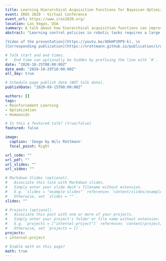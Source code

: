 ```yaml
---
title: Learning Hierarchical Acquisition Functions for Bayesian Optimization
event: IROS 2020 - Virtual Conference
event_url: https://www.iros2020.org/
location: Las Vegas, USA
summary: A talk about how hierarchical acquisition functions can improve the performance of Bayesian Optimization on complex problems.
abstract: "Learning control policies in robotic tasks requires a large number of interactions due to small learning rates, bounds on the updates or unknown constraints. In contrast humans can infer protective and safe solutions after a single failure or unexpected observation. In order to reach similar performance, we developed a hierarchical Bayesian optimization algorithm that replicates the cognitive inference and memorization process for avoiding failures in motor control tasks. A Gaussian Process implements the modeling and the sampling of the acquisition function. This enables rapid learning with large learning rates while a mental replay phase ensures that policy regions that led to failures are inhibited during the sampling process. The features of the hierarchical Bayesian optimization method are evaluated in a simulated and physiological humanoid postural balancing task. The method outperforms standard optimization techniques, such as Bayesian Optimization, in the number of interactions to solve the task, in the computational demands and in the frequency of observed failures. Further, we show that our method performs similar to humans for learning the postural balancing task by comparing our simulation results with real human data.  \n \n

[Video of the presentation](https://youtu.be/4OkHP1RP9-k), \n
[Corresponding publication](https://nrottmann.github.io/publication/iros2020/)"

# Talk start and end times.
#   End time can optionally be hidden by prefixing the line with `#`.
date: "2020-10-25T08:00:00Z"
date_end: "2020-10-29T10:00:00Z"
all_day: true

# Schedule page publish date (NOT talk date).
publishDate: "2020-09-15T00:00:00Z"

authors: []
tags:
- Reinforcement Learning
- Optimization
- Humanoids

# Is this a featured talk? (true/false)
featured: false

image:
  caption: 'Image by Nils Rottmann'
  focal_point: Right

url_code: ""
url_pdf: ""
url_slides: ""
url_video: ""

# Markdown Slides (optional).
#   Associate this talk with Markdown slides.
#   Simply enter your slide deck's filename without extension.
#   E.g. `slides = "example-slides"` references `content/slides/example-slides.md`.
#   Otherwise, set `slides = ""`.
slides: ""

# Projects (optional).
#   Associate this post with one or more of your projects.
#   Simply enter your project's folder or file name without extension.
#   E.g. `projects = ["internal-project"]` references `content/project/deep-learning/index.md`.
#   Otherwise, set `projects = []`.
projects:
- internal-project

# Enable math on this page?
math: true
---
```


